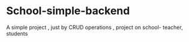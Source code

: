 # School-simple-backend
A simple project , just by CRUD operations , project on school- teacher, students
